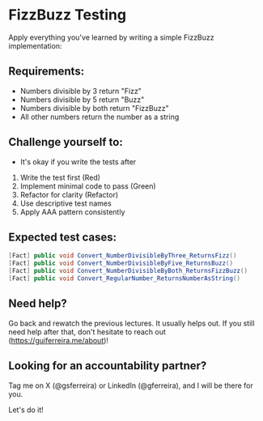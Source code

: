 # FizzBuzz Testing

Apply everything you've learned by writing a simple FizzBuzz implementation:

## Requirements:
- Numbers divisible by 3 return "Fizz"
- Numbers divisible by 5 return "Buzz"  
- Numbers divisible by both return "FizzBuzz"
- All other numbers return the number as a string

## Challenge yourself to:
* It's okay if you write the tests after
1. Write the test first (Red)
2. Implement minimal code to pass (Green)
3. Refactor for clarity (Refactor)
4. Use descriptive test names
5. Apply AAA pattern consistently

## Expected test cases:
```csharp
[Fact] public void Convert_NumberDivisibleByThree_ReturnsFizz()
[Fact] public void Convert_NumberDivisibleByFive_ReturnsBuzz()
[Fact] public void Convert_NumberDivisibleByBoth_ReturnsFizzBuzz()
[Fact] public void Convert_RegularNumber_ReturnsNumberAsString()
```


## Need help?
Go back and rewatch the previous lectures. It usually helps out. 
If you still need help after that, don't hesitate to reach out (https://guiferreira.me/about)!

## Looking for an accountability partner?
Tag me on X (@gsferreira) or LinkedIn (@gferreira), and I will be there for you.

Let's do it!